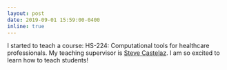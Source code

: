 ```yaml
---
layout: post
date: 2019-09-01 15:59:00-0400
inline: true
---
```


I started to teach a course: HS-224: Computational tools for healthcare professionals. My teaching supervisor is [Steve Castelaz](https://www.linkedin.com/in/steve-castelaz-mba-4701b85). I am so excited to learn how to teach students!